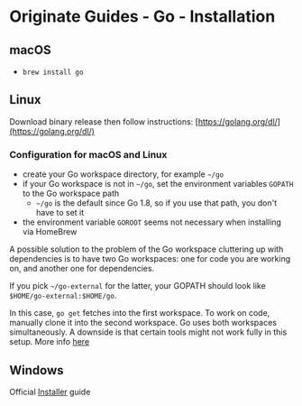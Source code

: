 # Originate Guides - Go - Installation

## macOS

- `brew install go`

## Linux

Download binary release then follow instructions: [https://golang.org/dl/](https://golang.org/dl/)

### Configuration for macOS and Linux

- create your Go workspace directory, for example `~/go`
- if your Go workspace is not in `~/go`, set the environment variables `GOPATH` to the Go workspace path
  - `~/go` is the default since Go 1.8, so if you use that path, you don't have to set it
- the environment variable `GOROOT` seems not necessary when installing via HomeBrew

A possible solution to the problem of the Go workspace cluttering up with
dependencies is to have two Go workspaces:
one for code you are working on, and another one for dependencies.

If you pick `~/go-external` for the latter, your GOPATH should look like
`$HOME/go-external:$HOME/go`.

In this case, `go get` fetches into the first workspace.
To work on code, manually clone it into the second workspace.
Go uses both workspaces simultaneously.
A downside is that certain tools might not work fully in this setup.
More info [here](https://peter.bourgon.org/go-best-practices-2016/#development-environment)

## Windows

Official [Installer](https://golang.org/doc/install#windows) guide

